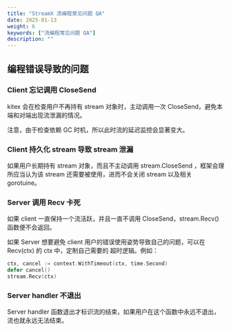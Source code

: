 ```yaml
---
title: "StreamX 流编程常见问题 QA"
date: 2025-01-13
weight: 6
keywords: ["流编程常见问题 QA"]
description: ""
---
```


## 编程错误导致的问题

### Client 忘记调用 CloseSend

kitex 会在检查用户不再持有 stream 对象时，主动调用一次 CloseSend，避免本端和对端出现流泄漏的情况。

注意，由于检查依赖 GC 时机，所以此时流的延迟监控会显著变大。

### Client 持久化 stream 导致 stream 泄漏

如果用户长期持有 stream 对象，而且不主动调用 stream.CloseSend ，框架会理所应当认为该 stream 还需要被使用，进而不会关闭 stream 以及相关 gorotuine。

### Server 调用 Recv 卡死

如果 client 一直保持一个流活跃，并且一直不调用 CloseSend，stream.Recv() 函数便不会返回。

如果 Server 想要避免 client 用户的错误使用姿势导致自己的问题，可以在 Recv(ctx) 的 ctx 中，定制自己需要的 超时逻辑。例如：

```go
ctx, cancel := context.WithTimeout(ctx, time.Second)
defer cancel()
stream.Recv(ctx)
```

### Server handler 不退出

Server handler 函数退出才标识流的结束，如果用户在这个函数中永远不退出，流也就永远无法结束。
